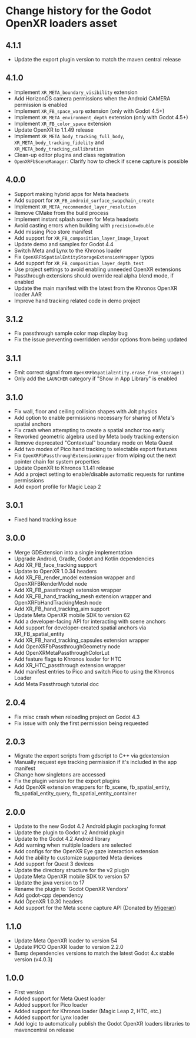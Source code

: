 # Change history for the Godot OpenXR loaders asset

## 4.1.1

- Update the export plugin version to match the maven central release

## 4.1.0

- Implement `XR_META_boundary_visibility` extension
- Add HorizonOS camera permissions when the Android CAMERA permission is enabled
- Implement `XR_FB_space_warp` extension (only with Godot 4.5+)
- Implement `XR_META_environment_depth` extension (only with Godot 4.5+)
- Implement `XR_FB_color_space` extension
- Update OpenXR to 1.1.49 release
- Implement `XR_META_body_tracking_full_body`, `XR_META_body_tracking_fidelity` and `XR_META_body_tracking_callibration`
- Clean-up editor plugins and class registration
- `OpenXRFbSceneManager`: Clarify how to check if scene capture is possible

## 4.0.0

- Support making hybrid apps for Meta headsets
- Add support for `XR_FB_android_surface_swapchain_create`
- Implement `XR_META_recommended_layer_resolution`
- Remove CMake from the build process
- Implement instant splash screen for Meta headsets
- Avoid casting errors when building with `precision=double`
- Add missing Pico store manifest
- Add support for `XR_FB_composition_layer_image_layout`
- Update demo and samples for Godot 4.4
- Switch Meta and Lynx to the Khronos loader
- Fix `OpenXRFbSpatialEntityStorageExtensionWrapper` typos
- Add support for `XR_FB_composition_layer_depth_test`
- Use project settings to avoid enabling unneeded OpenXR extensions
- Passthrough extensions should override real alpha blend mode, if enabled
- Update the main manifest with the latest from the Khronos OpenXR loader AAR
- Improve hand tracking related code in demo project

## 3.1.2
- Fix passthrough sample color map display bug
- Fix the issue preventing overridden vendor options from being updated

## 3.1.1
- Emit correct signal from `OpenXRFbSpatialEntity.erase_from_storage()`
- Only add the `LAUNCHER` category if "Show in App Library" is enabled

## 3.1.0
- Fix wall, floor and ceiling collision shapes with Jolt physics
- Add option to enable permissions necessary for sharing of Meta's spatial anchors
- Fix crash when attempting to create a spatial anchor too early
- Reworked geometric algebra used by Meta body tracking extension
- Remove deprecated "Contextual" boundary mode on Meta Quest
- Add two modes of Pico hand tracking to selectable export features
- Fix `OpenXRFbPassthroughExtensionWrapper` from wiping out the next pointer chain for system properties
- Update OpenXR to Khronos 1.1.41 release
- Add a project setting to enable/disable automatic requests for runtime permissions
- Add export profile for Magic Leap 2

## 3.0.1
- Fixed hand tracking issue

## 3.0.0
- Merge GDExtension into a single implementation
- Upgrade Android, Gradle, Godot and Kotlin dependencies
- Add XR_FB_face_tracking support
- Update to OpenXR 1.0.34 headers
- Add XR_FB_render_model extension wrapper and OpenXRFBRenderModel node
- Add XR_FB_passthrough extension wrapper
- Add XR_FB_hand_tracking_mesh extension wrapper and OpenXRFbHandTrackingMesh node
- Add XR_FB_hand_tracking_aim support
- Update Meta OpenXR mobile SDK to version 62
- Add a developer-facing API for interacting with scene anchors
- Add support for developer-created spatial anchors via XR_FB_spatial_entity
- Add XR_FB_hand_tracking_capsules extension wrapper
- Add OpenXRFbPassthroughGeometry node
- Add OpenXRMetaPassthroughColorLut
- Add feature flags to Khronos loader for HTC
- Add XR_HTC_passthrough extension wrapper
- Add manifest entries to Pico and switch Pico to using the Khronos Loader
- Add Meta Passthrough tutorial doc

## 2.0.4
- Fix misc crash when reloading project on Godot 4.3
- Fix issue with only the first permission being requested

## 2.0.3
- Migrate the export scripts from gdscript to C++ via gdextension
- Manually request eye tracking permission if it's included in the app manifest
- Change how singletons are accessed
- Fix the plugin version for the export plugins
- Add OpenXR extension wrappers for fb_scene, fb_spatial_entity, fb_spatial_entity_query, fb_spatial_entity_container

## 2.0.0
- Update to the new Godot 4.2 Android plugin packaging format
- Update the plugin to Godot v2 Android plugin
- Update to the Godot 4.2 Android library
- Add warning when multiple loaders are selected
- Add configs for the OpenXR Eye gaze interaction extension
- Add the ability to customize supported Meta devices
- Add support for Quest 3 devices
- Update the directory structure for the v2 plugin
- Update Meta OpenXR mobile SDK to version 57
- Update the java version to 17
- Rename the plugin to 'Godot OpenXR Vendors'
- Add godot-cpp dependency
- Add OpenXR 1.0.30 headers
- Add support for the Meta scene capture API (Donated by [Migeran](https://migeran.com))

## 1.1.0
- Update Meta OpenXR loader to version 54
- Update PICO OpenXR loader to version 2.2.0
- Bump dependencies versions to match the latest Godot 4.x stable version (v4.0.3)

## 1.0.0
- First version
- Added support for Meta Quest loader
- Added support for Pico loader
- Added support for Khronos loader (Magic Leap 2, HTC, etc.)
- Added support for Lynx loader
- Add logic to automatically publish the Godot OpenXR loaders libraries to mavencentral on release
